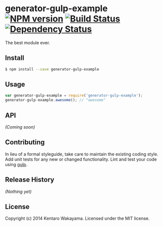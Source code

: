 # generator-gulp-example [![NPM version][npm-image]][npm-url] [![Build Status][travis-image]][travis-url] [![Dependency Status][daviddm-url]][daviddm-image]

The best module ever.


## Install

```bash
$ npm install --save generator-gulp-example
```


## Usage

```javascript
var generator-gulp-example = require('generator-gulp-example');
generator-gulp-example.awesome(); // "awesome"
```

## API

_(Coming soon)_


## Contributing

In lieu of a formal styleguide, take care to maintain the existing coding style. Add unit tests for any new or changed functionality. Lint and test your code using [gulp](http://gulpjs.com/).


## Release History

_(Nothing yet)_


## License

Copyright (c) 2014 Kentaro Wakayama. Licensed under the MIT license.



[npm-url]: https://npmjs.org/package/generator-gulp-example
[npm-image]: https://badge.fury.io/js/generator-gulp-example.svg
[travis-url]: https://travis-ci.org/kwakayama/generator-gulp-example
[travis-image]: https://travis-ci.org/kwakayama/generator-gulp-example.svg?branch=master
[daviddm-url]: https://david-dm.org/kwakayama/generator-gulp-example.svg?theme=shields.io
[daviddm-image]: https://david-dm.org/kwakayama/generator-gulp-example

